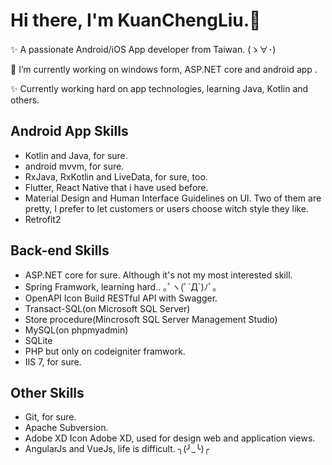 
<!--
**kuanchengLiu/KuanChengLiu** is a ✨ _special_ ✨ repository because its `README.md` (this file) appears on your GitHub profile.

Here are some ideas to get you started:

- 🔭 I’m currently working on ...
- 🌱 I’m currently learning ...
- 👯 I’m looking to collaborate on ...
- 🤔 I’m looking for help with ...
- 💬 Ask me about ...
- 📫 How to reach me: ...
- 😄 Pronouns: ...
- ⚡ Fun fact: ...
-->
# Hi there, I'm KuanChengLiu.👋

✨ A passionate Android/iOS App developer from Taiwan. (ゝ∀･)

🔭 I’m currently working on windows form, ASP.NET core and android app .

✨ Currently working hard on app technologies, learning Java, Kotlin and others.

## Android App Skills

- Kotlin and Java, for sure.
- android mvvm, for sure.
- RxJava, RxKotlin and LiveData, for sure, too.
- Flutter, React Native that i have used before.
- Material Design and Human Interface Guidelines on UI. Two of them are pretty, I prefer to let customers or users choose witch style they like.
- Retrofit2 

## Back-end Skills

- ASP.NET core for sure. Although it's not my most interested skill.
- Spring Framwork, learning hard.. ｡ﾟヽ(ﾟ´Д`)ﾉﾟ｡
- OpenAPI Icon Build RESTful API with Swagger.
- Transact-SQL(on Microsoft SQL Server)
- Store procedure(Mincrosoft SQL Server Management Studio)
- MySQL(on phpmyadmin)
- SQLite
- PHP but only on codeigniter framwork.
- IIS 7, for sure.

## Other Skills
- Git, for sure.
- Apache Subversion.
- Adobe XD Icon Adobe XD, used for design web and application views.
- AngularJs and VueJs, life is difficult. ╮(╯_╰)╭
